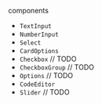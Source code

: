 components

-   `TextInput`
-   `NumberInput`
-   `Select`
-   `CardOptions`
-   `Checkbox` // TODO
-   `CheckboxGroup` // TODO
-   `Options` // TODO
-   `CodeEditor`
-   `Slider` // TODO
